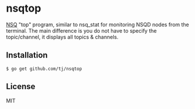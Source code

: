
# nsqtop

 [NSQ](http://nsq.io/) "top" program, similar to nsq_stat for monitoring NSQD nodes from the terminal. The main difference is you do not have to specify the topic/channel, it displays all topics & channels.

## Installation

```
$ go get github.com/tj/nsqtop
```

## License

 MIT

